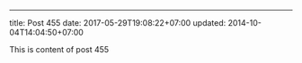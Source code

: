 ---
title: Post 455
date: 2017-05-29T19:08:22+07:00
updated: 2014-10-04T14:04:50+07:00

This is content of post 455